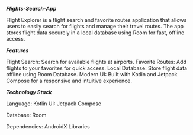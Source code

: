 ***Flights-Search-App***

Flight Explorer is a flight search and favorite routes application that allows users to easily search for flights and manage their travel routes. 
The app stores flight data securely in a local database using Room for fast, offline access.

***Features***

Flight Search: Search for available flights at airports.
Favorite Routes: Add flights to your favorites for quick access.
Local Database: Store flight data offline using Room Database.
Modern UI: Built with Kotlin and Jetpack Compose for a responsive and intuitive experience.


***Technology Stack***

Language: Kotlin
UI: Jetpack Compose

Database: Room

Dependencies: AndroidX Libraries
